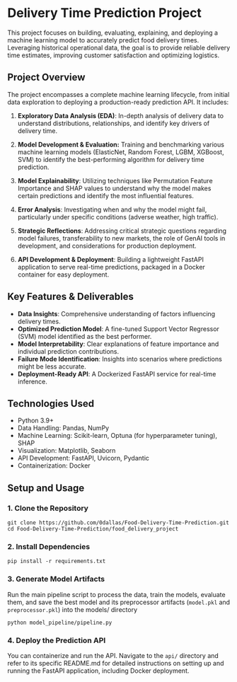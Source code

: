 # Delivery Time Prediction Project
This project focuses on building, evaluating, explaining, and deploying a machine learning model to accurately predict food delivery times. Leveraging historical operational data, the goal is to provide reliable delivery time estimates, improving customer satisfaction and optimizing logistics.

## Project Overview
The project encompasses a complete machine learning lifecycle, from initial data exploration to deploying a production-ready prediction API. It includes:
1. **Exploratory Data Analysis (EDA)**: In-depth analysis of delivery data to understand distributions, relationships, and identify key drivers of delivery time.

2. **Model Development & Evaluation:** Training and benchmarking various machine learning models (ElasticNet, Random Forest, LGBM, XGBoost, SVM) to identify the best-performing algorithm for delivery time prediction.

3. **Model Explainability**: Utilizing techniques like Permutation Feature Importance and SHAP values to understand why the model makes certain predictions and identify the most influential features.

4. **Error Analysis**: Investigating when and why the model might fail, particularly under specific conditions (adverse weather, high traffic).

5. **Strategic Reflections**: Addressing critical strategic questions regarding model failures, transferability to new markets, the role of GenAI tools in development, and considerations for production deployment.

6. **API Development & Deployment**: Building a lightweight FastAPI application to serve real-time predictions, packaged in a Docker container for easy deployment.

## Key Features & Deliverables
- **Data Insights**: Comprehensive understanding of factors influencing delivery times.
- **Optimized Prediction Model**: A fine-tuned Support Vector Regressor (SVM) model identified as the best performer.
- **Model Interpretability**: Clear explanations of feature importance and individual prediction contributions.
- **Failure Mode Identification**: Insights into scenarios where predictions might be less accurate.
- **Deployment-Ready API**: A Dockerized FastAPI service for real-time inference.

## Technologies Used
- Python 3.9+
- Data Handling: Pandas, NumPy
- Machine Learning: Scikit-learn, Optuna (for hyperparameter tuning), SHAP
- Visualization: Matplotlib, Seaborn
- API Development: FastAPI, Uvicorn, Pydantic
- Containerization: Docker

## Setup and Usage
### 1. Clone the Repository
```
git clone https://github.com/0dallas/Food-Delivery-Time-Prediction.git
cd Food-Delivery-Time-Prediction/food_delivery_project
```

### 2. Install Dependencies
```
pip install -r requirements.txt
```

### 3. Generate Model Artifacts
Run the main pipeline script to process the data, train the models, evaluate them, and save the best model and its preprocessor artifacts (`model.pkl` and `preprocessor.pkl`) into the models/ directory
```
python model_pipeline/pipeline.py
```
### 4. Deploy the Prediction API
 You can containerize and run the API. Navigate to the `api/` directory and refer to its specific README.md for detailed instructions on setting up and running the FastAPI application, including Docker deployment.